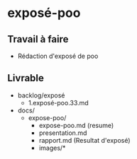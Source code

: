 # exposé-poo

## Travail à faire

- Rédaction d'exposé de poo

## Livrable

- backlog/exposé
  - 1.exposé-poo.33.md
- docs/
  - expose-poo/
    - expose-poo.md (resume)
    - presentation.md
    - rapport.md (Resultat d'exposé)
    - images/*
